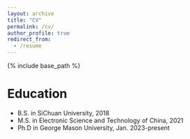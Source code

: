 ```yaml
---
layout: archive
title: "CV"
permalink: /cv/
author_profile: true
redirect_from:
  - /resume
---
```


{% include base_path %}

Education
======
* B.S. in SiChuan University, 2018
* M.S. in Electronic Science and Technology of China, 2021
* Ph.D in George Mason University, Jan. 2023-present



